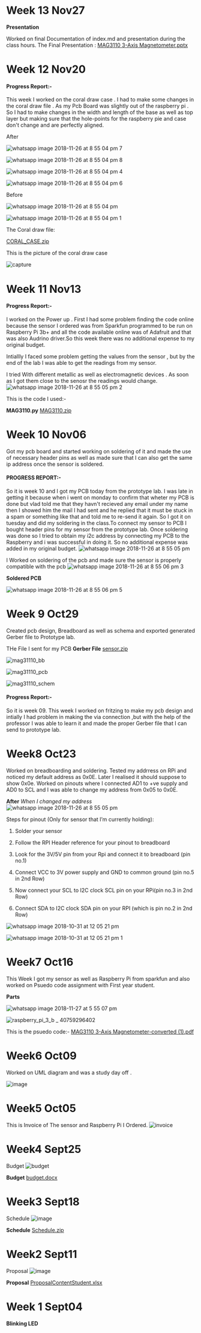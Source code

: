 # Week 13 Nov27
**Presentation**

Worked on final Documentation of index.md and presentation during the class hours.
The Final Presentation :
[MAG3110 3-Axis Magnetometer.pptx](https://github.com/JayJadav/smartware/files/2622098/MAG3110.3-Axis.Magnetometer.pptx)

# Week 12 Nov20


#### Progress Report:-
  This week I worked on the coral draw case . I had to make some changes in the coral draw file . As my Pcb  Board was slightly out of the raspberry pi . So I had to make changes in the width and length of the base as well as top layer but making sure that the hole-points for the raspberry pie and case don't change and are perfectly aligned.
  
 After
 
![whatsapp image 2018-11-26 at 8 55 04 pm 7](https://user-images.githubusercontent.com/43185906/49056831-3da9e680-f1cb-11e8-97d0-8c86cfe8e4aa.jpeg)

![whatsapp image 2018-11-26 at 8 55 04 pm 8](https://user-images.githubusercontent.com/43185906/49056834-413d6d80-f1cb-11e8-9712-6e8c6e88659e.jpeg)

![whatsapp image 2018-11-26 at 8 55 04 pm 4](https://user-images.githubusercontent.com/43185906/49056545-1999d580-f1ca-11e8-9352-f4748defd203.jpeg)

![whatsapp image 2018-11-26 at 8 55 04 pm 6](https://user-images.githubusercontent.com/43185906/49056551-24546a80-f1ca-11e8-9073-52532696ec10.jpeg)

 Before

  ![whatsapp image 2018-11-26 at 8 55 04 pm](https://user-images.githubusercontent.com/43185906/49056115-4220d000-f1c8-11e8-99ce-d594aae61304.jpeg)

![whatsapp image 2018-11-26 at 8 55 04 pm 1](https://user-images.githubusercontent.com/43185906/49056122-4b11a180-f1c8-11e8-9fa9-ddd4a0cbd1b3.jpeg)

The Coral draw file:

[CORAL_CASE.zip](https://github.com/JayJadav/smartware/files/2618218/CORAL_CASE.zip)

This is the picture of the coral  draw case 

![capture](https://user-images.githubusercontent.com/43185906/49056605-5f569e00-f1ca-11e8-9c04-012a5cc33bea.PNG)

# Week 11 Nov13

#### Progress Report:-

I worked on the Power up . First I had some problem finding the code online because the sensor I ordered was from Sparkfun programmed to  be run on Raspberry Pi 3b+ and all the code available online was of Adafruit and that was also Audrino driver.So this week there was no additional expense to my original budget. 

Intiallly I faced some problem getting the values from the sensor , but by the end of the lab I was able to get the readings from my sensor.

I tried With different metallic as well as electromagnetic devices . As soon as I got them close to the senosr the readings would change.
![whatsapp image 2018-11-26 at 8 55 05 pm 2](https://user-images.githubusercontent.com/43185906/49055855-34b71600-f1c7-11e8-91f5-171996c0d903.jpeg)

 This is the code I used:-
 
 **MAG3110.py**
 [MAG3110.zip](https://github.com/JayJadav/smartware/files/2618144/MAG3110.zip)

# Week 10 Nov06

Got my pcb board and started working on soldering of it and made the use of necessary header pins as well as made sure that I can also get the same ip address once the sensor is soldered.

#### PROGRESS REPORT:-
So it is week 10 and I got my PCB today from the prototype lab. I was late in getting it because when i went on monday to confirm that wheter my PCB is done but vlad told me that they havn't recieved any email under my name then I showed him the mail I had sent and he replied that it must be stuck in a spam or something like that and told me to re-send it again. So I got it on tuesday and did my soldering in the class.To connect my sensor to PCB I bought header pins for my sensor from the prototype lab. Once soldering was done so I tried to obtain my i2c address by connecting my PCB to the Raspberry and i was successful in doing it. 
So no additional expense was added in my original budget.
![whatsapp image 2018-11-26 at 8 55 05 pm](https://user-images.githubusercontent.com/43185906/49053955-582a9280-f1c0-11e8-80eb-0f55d59a4f8a.jpeg)

I Worked on soldering of the pcb and made sure the sensor is properly compatible with the pcb
![whatsapp image 2018-11-26 at 8 55 06 pm 3](https://user-images.githubusercontent.com/43185906/49054973-084dca80-f1c4-11e8-9900-d0bf9f48963b.jpeg)

**Soldered PCB**

![whatsapp image 2018-11-26 at 8 55 06 pm 5](https://user-images.githubusercontent.com/43185906/49055245-d8eb8d80-f1c4-11e8-9943-502f761685ae.jpeg)

# Week 9  Oct29
Created pcb design, Breadboard as well as schema and exported generated Gerber file to Prototype lab.


THe File I sent for my PCB
**Gerber File**
[sensor.zip](https://github.com/JayJadav/smartware/files/2618036/sensor.zip)

![mag31110_bb](https://user-images.githubusercontent.com/43185906/49475944-9a6a5a00-f7e6-11e8-85b2-0a481f375d61.jpg)

![mag31110_pcb](https://user-images.githubusercontent.com/43185906/49475951-a0603b00-f7e6-11e8-95a6-3c828f5f5883.jpg)

![mag31110_schem](https://user-images.githubusercontent.com/43185906/49475957-a3f3c200-f7e6-11e8-8d92-bc82fad63c6f.jpg)


#### Progress Report:-
So it is week 09. This week I worked on fritzing to make my pcb design and intially I had problem in making the via connection ,but with the help of the professor I was able to learn it and made the proper Gerber file that I can send to prototype lab. 

# Week8   Oct23 
Worked on breadboarding and soldering. Tested my addrress on RPi and noticed my default address as 0x0E. Later I realised it should suppose to show 0x0e. Worked on pinouts where I connected AD1 to +ve supply and AD0 to SCL and I was able to change my address from 0x05 to 0x0E.

**After** 
*When I changed my address* 
![whatsapp image 2018-11-26 at 8 55 05 pm](https://user-images.githubusercontent.com/43185906/49053955-582a9280-f1c0-11e8-80eb-0f55d59a4f8a.jpeg)

Steps for pinout (Only for sensor that I’m currently holding):

1) Solder your sensor

2) Follow the RPI Header reference for your pinout to breadboard

3) Look for the 3V/5V pin from your Rpi and connect it to breadboard (pin no.1)

4) Connect VCC to 3V power supply and GND to common ground (pin no.5 in 2nd Row)

5) Now connect your SCL to I2C clock SCL pin on your RPi(pin no.3 in 2nd Row)

6) Connect SDA to I2C clock SDA pin on your RPI (which is pin no.2 in 2nd Row)


![whatsapp image 2018-10-31 at 12 05 21 pm](https://user-images.githubusercontent.com/43185906/47801889-82924880-dd05-11e8-990b-06bec037c3d5.jpeg)

![whatsapp image 2018-10-31 at 12 05 21 pm 1](https://user-images.githubusercontent.com/43185906/47801849-67273d80-dd05-11e8-8d55-5040117f2e17.jpeg)


# Week7  Oct16 
This Week I got my sensor as well as Raspberry Pi from sparkfun and also worked on Psuedo code assignment with First year student.

**Parts**

![whatsapp image 2018-11-27 at 5 55 07 pm](https://user-images.githubusercontent.com/43185906/49117110-ae094400-f26d-11e8-947b-9564b7c30fcb.jpeg)

![raspberry_pi_3_b _ 40759296402](https://user-images.githubusercontent.com/43185906/49117134-c4170480-f26d-11e8-96ad-1ea1458842cf.png)


This is the psuedo code:-
[MAG3110 3-Axis Magnetometer-converted (1).pdf](https://github.com/JayJadav/smartware/files/2621191/MAG3110.3-Axis.Magnetometer-converted.1.pdf)

# Week6  Oct09
Worked on UML diagram and was a study day off .

![image](https://user-images.githubusercontent.com/43185906/49100423-e5fa9200-f241-11e8-8e5e-12d6eab21f13.png)

# Week5 Oct05

This is Invoice of The sensor and Raspberry Pi  I Ordered. 
![invoice](https://user-images.githubusercontent.com/43185906/46378746-9c8b2d80-c66a-11e8-9bd2-c2db49c1f30d.PNG)

# Week4 Sept25

Budget
![budget](https://user-images.githubusercontent.com/43185906/49474855-bfa99900-f7e3-11e8-8ba7-e71b46c635e6.PNG)


**Budget**
[budget.docx](https://github.com/JayJadav/smartware/files/2621811/budget.docx)

# Week3 Sept18
Schedule
![image](https://user-images.githubusercontent.com/43185906/47387249-c1f4df80-d6dc-11e8-9725-7fe4e579356e.png)

**Schedule**
[Schedule.zip](https://github.com/JayJadav/smartware/files/2621844/Schedule.zip)

# Week2 Sept11

Proposal
![image](https://user-images.githubusercontent.com/43185906/47385882-3e85bf00-d6d9-11e8-973b-cc82fc21dd60.png)

**Proposal**
[ProposalContentStudent.xlsx](https://github.com/JayJadav/smartware/files/2621819/ProposalContentStudent.xlsx)

# Week 1 Sept04
**Blinking LED**
